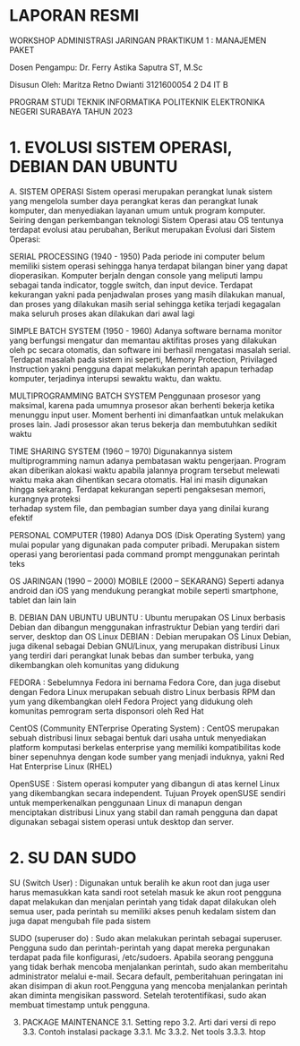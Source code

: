 # LAPORAN RESMI
WORKSHOP ADMINISTRASI JARINGAN
PRAKTIKUM 1 : MANAJEMEN PAKET















Dosen Pengampu:
 Dr. Ferry Astika Saputra ST, M.Sc	

Disusun Oleh:
Maritza Retno Dwianti
3121600054
2 D4 IT B


PROGRAM STUDI TEKNIK INFORMATIKA
POLITEKNIK ELEKTRONIKA NEGERI SURABAYA
TAHUN 2023
# 1.	EVOLUSI SISTEM OPERASI, DEBIAN DAN UBUNTU

A.	SISTEM OPERASI
Sistem operasi merupakan perangkat lunak sistem yang mengelola sumber daya perangkat keras dan perangkat lunak komputer, dan menyediakan layanan umum untuk program komputer. Seiring dengan perkembangan teknologi Sistem Operasi atau OS tentunya terdapat evolusi atau perubahan, Berikut merupakan Evolusi dari Sistem Operasi:

SERIAL PROCESSING (1940 - 1950)
Pada periode ini computer belum memiliki sistem operasi sehingga hanya terdapat bilangan biner yang dapat dioperasikan. Komputer berjaln dengan console yang meliputi lampu sebagai tanda indicator, toggle switch, dan input device. Terdapat kekurangan yakni pada penjadwalan proses yang masih dilakukan manual, dan proses yang dilakukan masih serial sehingga ketika terjadi kegagalan maka seluruh proses akan dilakukan dari awal lagi

SIMPLE BATCH SYSTEM (1950 - 1960)
Adanya software bernama monitor yang berfungsi mengatur dan memantau aktifitas  proses yang dilakukan oleh pc secara otomatis, dan software ini berhasil mengatasi masalah serial. Terdapat masalah pada sistem ini seperti, Memory Protection, Privilaged Instruction yakni pengguna dapat melakukan perintah apapun terhadap komputer, terjadinya interupsi sewaktu waktu, dan waktu.

MULTIPROGRAMMING BATCH SYSTEM 
Penggunaan prosesor yang maksimal, karena pada umumnya prosesor akan berhenti bekerja ketika menunggu input user. Moment berhenti ini dimanfaatkan untuk melakukan proses lain. Jadi prosessor akan terus bekerja dan membutuhkan sedikit waktu

TIME SHARING SYSTEM (1960 – 1970)
Digunakannya sistem multiprogramming namun adanya pembatasan waktu pengerjaan. Program akan diberikan alokasi waktu apabila jalannya program tersebut melewati         waktu maka akan dihentikan secara otomatis. Hal ini masih digunakan hingga sekarang. Terdapat kekurangan seperti pengaksesan memori, kurangnya proteksi        
terhadap system file, dan pembagian sumber daya yang dinilai kurang efektif

PERSONAL COMPUTER (1980)
Adanya DOS (Disk Operating System) yang mulai popular yang digunakan pada computer pribadi. Merupakan sistem operasi yang berorientasi pada command prompt menggunakan perintah teks

OS JARINGAN (1990 – 2000)
MOBILE (2000 – SEKARANG)
Seperti adanya android dan iOS yang mendukung perangkat mobile seperti smartphone, tablet dan lain lain

B. DEBIAN DAN UBUNTU
UBUNTU : Ubuntu merupakan OS Linux berbasis Debian dan dibangun menggunakan infrastruktur Debian yang terdiri dari server, desktop dan OS Linux
DEBIAN : Debian merupakan OS Linux Debian, juga dikenal sebagai Debian GNU/Linux, yang merupakan distribusi Linux yang terdiri dari perangkat lunak bebas dan sumber   terbuka, yang dikembangkan oleh komunitas yang didukung

FEDORA : Sebelumnya Fedora ini bernama Fedora Core, dan juga disebut dengan Fedora Linux merupakan sebuah distro Linux berbasis RPM dan yum yang dikembangkan oleH Fedora Project yang didukung oleh komunitas pemrogram serta disponsori oleh Red Hat

CentOS (Community ENTerprise Operating System) : CentOS merupakan sebuah distribusi linux sebagai bentuk dari usaha untuk menyediakan platform komputasi berkelas enterprise yang memiliki kompatibilitas kode biner sepenuhnya dengan kode sumber yang menjadi induknya, yakni Red Hat Enterprise Linux (RHEL)
         
OpenSUSE : Sistem operasi komputer yang dibangun di atas kernel Linux yang dikembangkan secara independent. Tujuan Proyek openSUSE sendiri untuk memperkenalkan penggunaan Linux di manapun dengan menciptakan distribusi Linux yang stabil dan ramah pengguna dan dapat digunakan sebagai sistem operasi untuk desktop dan server.

# 2.	SU DAN SUDO
SU (Switch User) : Digunakan untuk beralih ke akun root dan juga user harus memasukkan kata sandi root setelah masuk ke akun root pengguna dapat melakukan dan menjalan perintah yang tidak dapat dilakukan oleh semua user, pada perintah su memiliki akses penuh kedalam sistem dan juga dapat mengubah file pada sistem

SUDO (superuser do) : Sudo akan melakukan perintah sebagai superuser. Pengguna sudo dan perintah-perintah yang dapat mereka pergunakan terdapat pada file konfigurasi, /etc/sudoers. Apabila seorang pengguna yang tidak berhak mencoba menjalankan perintah, sudo akan memberitahu administrator melalui e-mail. Secara default, pemberitahuan peringatan ini akan disimpan di akun root.Pengguna yang mencoba menjalankan perintah akan diminta mengisikan password. Setelah terotentifikasi, sudo akan membuat timestamp untuk pengguna.




3.	PACKAGE MAINTENANCE
3.1.	Setting repo
3.2.	Arti dari versi di repo
3.3.	Contoh instalasi package
3.3.1.	Mc
3.3.2.	Net tools
3.3.3.	htop
